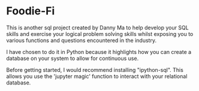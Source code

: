 # Foodie-Fi

This is another sql project created by Danny Ma to help develop your SQL skills and exercise your logical problem solving skills whilst exposing you to various functions and questions encountered in the industry.

I have chosen to do it in Python because it highlights how you can create a database on your system to allow for continuous use.

Before getting started, I would recommend installing "ipython-sql". This allows you use the 'jupyter magic' function to interact with your relational database.
